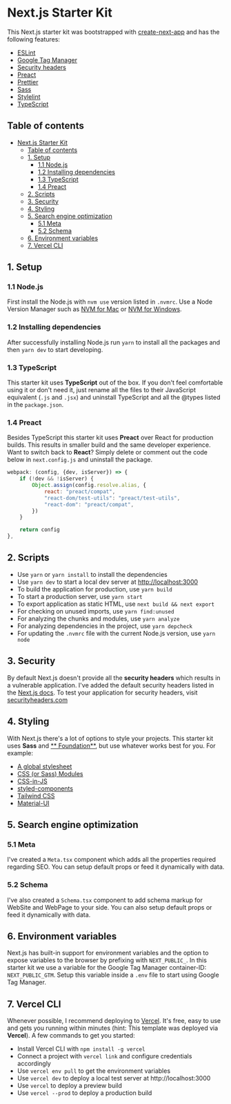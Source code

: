 # Next.js Starter Kit

This Next.js starter kit was bootstrapped with [create-next-app](https://nextjs.org/docs/api-reference/create-next-app)
and has the following features:

- [ESLint](https://eslint.org/)
- [Google Tag Manager](https://tagmanager.google.com/#/homeeslint)
- [Security headers](https://nextjs.org/docs/advanced-features/security-headers)
- [Preact](https://preactjs.com/)
- [Prettier](https://prettier.io/)
- [Sass](https://sass-lang.com/)
- [Stylelint](https://stylelint.io/)
- [TypeScript](https://www.typescriptlang.org/)

## Table of contents

- [Next.js Starter Kit](#nextjs-starter-kit)
	- [Table of contents](#table-of-contents)
	- [1. Setup](#1-setup)
		- [1.1 Node.js](#11-nodejs)
		- [1.2 Installing dependencies](#12-installing-dependencies)
		- [1.3 TypeScript](#13-typescript)
		- [1.4 Preact](#14-preact)
	- [2. Scripts](#2-scripts)
	- [3. Security](#3-security)
	- [4. Styling](#4-styling)
	- [5. Search engine optimization](#5-search-engine-optimization)
		- [5.1 Meta](#51-meta)
		- [5.2 Schema](#52-schema)
	- [6. Environment variables](#6-environment-variables)
	- [7. Vercel CLI](#7-vercel-cli)

## 1. Setup

### 1.1 Node.js

First install the Node.js with `nvm use` version listed in `.nvmrc`. Use a Node Version Manager such
as [NVM for Mac](https://github.com/nvm-sh/nvm) or [NVM for Windows](https://github.com/coreybutler/nvm-windows).

### 1.2 Installing dependencies

After successfully installing Node.js run `yarn` to install all the packages and then `yarn dev` to start developing.

### 1.3 TypeScript

This starter kit uses **TypeScript** out of the box. If you don't feel comfortable using it or don't need it, just
rename all the files to their JavaScript equivalent (`.js` and `.jsx`) and uninstall TypeScript and all the @types
listed in the `package.json`.

### 1.4 Preact

Besides TypeScript this starter kit uses **Preact** over React for production builds. This results in smaller build and
the same developer experience. Want to switch back to **React**? Simply delete or comment out the code below
in `next.config.js` and uninstall the package.

```js
webpack: (config, {dev, isServer}) => {
	if (!dev && !isServer) {
		Object.assign(config.resolve.alias, {
			react: "preact/compat",
			"react-dom/test-utils": "preact/test-utils",
			"react-dom": "preact/compat",
		})
	}

	return config
},
```

## 2. Scripts

- Use `yarn` or `yarn install` to install the dependencies
- Use `yarn dev` to start a local dev server at [http://localhost:3000](http://localhost:3000)
- To build the application for production, use `yarn build`
- To start a production server, use `yarn start`
- To export application as static HTML, use `next build && next export`
- For checking on unused imports, use `yarn find:unused`
- For analyzing the chunks and modules, use `yarn analyze`
- For analyzing dependencies in the project, use `yarn depcheck`
- For updating the `.nvmrc` file with the current Node.js version, use `yarn node`

## 3. Security

By default Next.js doesn't provide all the **security headers** which results in a vulnerable application. I've added
the default security headers listed in the [Next.js docs](https://nextjs.org/docs/advanced-features/security-headers).
To test your application for security headers, visit [securityheaders.com](https://securityheaders.com/)

## 4. Styling

With Next.js there's a lot of options to style your projects. This starter kit uses **Sass** and [**
Foundation**](https://get.foundation/sites/docs/), but use whatever works best for you. For example:

- [A global stylesheet](https://nextjs.org/docs/basic-features/built-in-css-support#adding-a-global-stylesheet)
- [CSS (or Sass) Modules](https://nextjs.org/docs/basic-features/built-in-css-support#adding-component-level-css)
- [CSS-in-JS](https://nextjs.org/docs/basic-features/built-in-css-support#css-in-js)
- [styled-components](https://styled-components.com/)
- [Tailwind CSS](https://tailwindcss.com/)
- [Material-UI](https://mui.com/)

## 5. Search engine optimization

### 5.1 Meta

I've created a `Meta.tsx` component which adds all the properties required regarding SEO. You can setup default props or
feed it dynamically with data.

### 5.2 Schema

I've also created a `Schema.tsx` component to add schema markup for WebSite and WebPage to your side. You can also setup
default props or feed it dynamically with data.

## 6. Environment variables

Next.js has built-in support for environment variables and the option to expose variables to the browser by prefixing
with `NEXT_PUBLIC_`. In this starter kit we use a variable for the Google Tag Manager container-ID: `NEXT_PUBLIC_GTM`.
Setup this variable inside a `.env` file to start using Google Tag Manager.

## 7. Vercel CLI

Whenever possible, I recommend deploying to [Vercel](https://vercel.com/). It's free, easy to use and gets you running
within minutes (hint: This template was deployed via **Vercel**). A few commands to get you started:

- Install Vercel CLI with `npm install -g vercel`
- Connect a project with `vercel link` and configure credentials accordingly
- Use `vercel env pull` to get the environment variables
- Use `vercel dev` to deploy a local test server at http://localhost:3000
- Use `vercel` to deploy a preview build
- Use `vercel --prod` to deploy a production build
